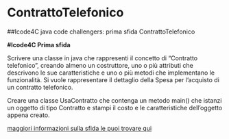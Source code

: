 # ContrattoTelefonico
##Icode4C java code challengers: prima sfida ContrattoTelefonico

**#Icode4C Prima sfida**

Scrivere una classe in java che rappresenti il concetto di “Contratto telefonico”, creando almeno un costruttore, uno o più attributi che descrivono le sue caratteristiche e uno o più metodi che implementano le funzionalità. Si vuole rappresentare il dettaglio della Spesa per l’acquisto di un contratto telefonico.

Creare una classe UsaContratto che contenga un metodo main() che istanzi un oggetto di tipo Contratto e stampi il costo e le caratteristiche dell’oggetto appena creato.
	
[maggiori informazioni sulla sfida le puoi trovare qui](https://www.cpelle.it/didattica/page9.html)
